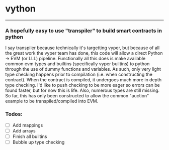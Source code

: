 # vython
---------
### A hopefully easy to use "transpiler" to build smart contracts in python
I say transpiler because technically it's targetting vyper, but because of all the great work the vyper team has done, this code will allow a direct Python -> EVM (or LLL) pipeline.
Functionally all this does is make available common evm types and builtins (specifically vyper builtins) to python through the use of dummy functions and variables. As such, only very light type checking happens prior to compilation (i.e. when constructing the contract). When the contract is compiled, it undergoes much more in depth type checking. I'd like to push checking to be more eager so errors can be found faster, but for now this is life. Also, numerous types are still missing. So far, this has only been constructed to allow the common "auction" example to be transpiled/compiled into EVM.
### Todos: 
* [ ] Add mappings
* [ ] Add arrays
* [ ] Finish all builtins
* [ ] Bubble up type checking